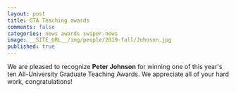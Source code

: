 ```yaml
---
layout: post
title: GTA Teaching awards
comments: false
categories: news awards swiper-news
image: __SITE_URL__/img/people/2019-fall/Johnson.jpg
published: true
---
```



We are pleased to recognize <b>Peter Johnson</b> for winning one of this year's ten All-University Graduate Teaching Awards. We appreciate all of your hard work, congratulations! 
